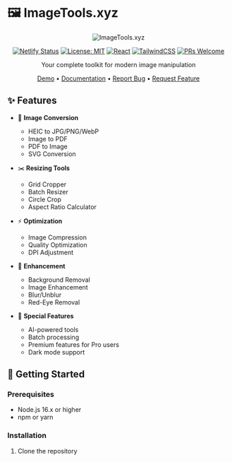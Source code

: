 # 🖼️ ImageTools.xyz

<div align="center">

![ImageTools.xyz](https://via.placeholder.com/1200x600/2563eb/ffffff?text=ImageTools.xyz)

[![Netlify Status](https://api.netlify.com/api/v1/badges/de09933a-d12e-40ef-bd92-a7c48c7723ba/deploy-status)](https://app.netlify.com/sites/imagetoolz/deploys)
[![License: MIT](https://img.shields.io/badge/License-MIT-blue.svg)](https://opensource.org/licenses/MIT)
[![React](https://img.shields.io/badge/React-18.x-blue)](https://reactjs.org/)
[![TailwindCSS](https://img.shields.io/badge/TailwindCSS-3.x-38bdf8)](https://tailwindcss.com/)
[![PRs Welcome](https://img.shields.io/badge/PRs-welcome-brightgreen.svg)](http://makeapullrequest.com)

Your complete toolkit for modern image manipulation

[Demo](https://imagetools.xyz) • [Documentation](https://docs.imagetools.xyz) • [Report Bug](https://github.com/yourusername/imagetools/issues) • [Request Feature](https://github.com/yourusername/imagetools/issues)

</div>

## ✨ Features

- 🔄 **Image Conversion**
  - HEIC to JPG/PNG/WebP
  - Image to PDF
  - PDF to Image
  - SVG Conversion

- ✂️ **Resizing Tools**
  - Grid Cropper
  - Batch Resizer
  - Circle Crop
  - Aspect Ratio Calculator

- ⚡ **Optimization**
  - Image Compression
  - Quality Optimization
  - DPI Adjustment

- 🎨 **Enhancement**
  - Background Removal
  - Image Enhancement
  - Blur/Unblur
  - Red-Eye Removal

- 🎯 **Special Features**
  - AI-powered tools
  - Batch processing
  - Premium features for Pro users
  - Dark mode support

## 🚀 Getting Started

### Prerequisites

- Node.js 16.x or higher
- npm or yarn

### Installation

1. Clone the repository
